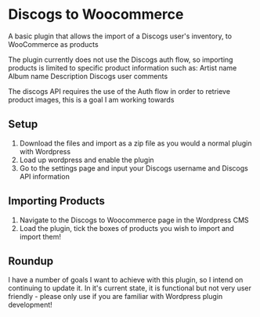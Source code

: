 # Discogs to Woocommerce
 A basic plugin that allows the import of a Discogs user's inventory, to WooCommerce as products

 The plugin currently does not use the Discogs auth flow, so importing products is limited to specific product information such as:
 Artist name
 Album name
 Description
 Discogs user comments

 The discogs API requires the use of the Auth flow in order to retrieve product images, this is a goal I am working towards

## Setup
1. Download the files and import as a zip file as you would a normal plugin with Wordpress
2. Load up wordpress and enable the plugin
3. Go to the settings page and input your Discogs username and Discogs API information

## Importing Products
1. Navigate to the Discogs to Woocommerce page in the Wordpress CMS
2. Load the plugin, tick the boxes of products you wish to import and import them!

## Roundup
I have a number of goals I want to achieve with this plugin, so I intend on continuing to update it. In it's current state, it is functional but not very user friendly - please only use if you are familiar with Wordpress plugin development!
